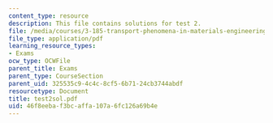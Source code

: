 ```yaml
---
content_type: resource
description: This file contains solutions for test 2.
file: /media/courses/3-185-transport-phenomena-in-materials-engineering-fall-2003/46f8eebaf3bcaffa107a6fc126a69b4e_test2sol.pdf
file_type: application/pdf
learning_resource_types:
- Exams
ocw_type: OCWFile
parent_title: Exams
parent_type: CourseSection
parent_uid: 325535c9-4c4c-8cf5-6b71-24cb3744abdf
resourcetype: Document
title: test2sol.pdf
uid: 46f8eeba-f3bc-affa-107a-6fc126a69b4e
---
```

